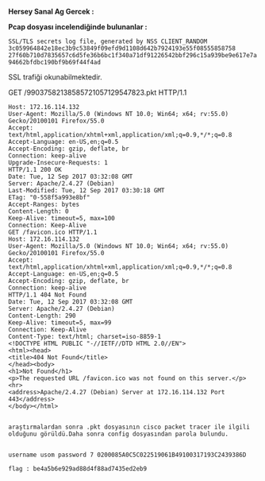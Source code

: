 **Hersey Sanal Ag Gercek :**


**Pcap dosyası incelendiğinde bulunanlar :**

`SSL/TLS secrets log file, generated by NSS
CLIENT_RANDOM 3c059964842e18ec3b9c53849f09efd9d1108d642b7924193e55f08555858758 27f60b710d7835657c6d5fe36b6bc1f340a71df91226542bbf296c15a939be9e617e7a94662bfdbc190bf9b69f44f4ad
`

SSL trafiği okunabilmektedir.


GET /99037582138585721057129547823.pkt HTTP/1.1

```GET /99037582138585721057129547823.pkt HTTP/1.1
Host: 172.16.114.132
User-Agent: Mozilla/5.0 (Windows NT 10.0; Win64; x64; rv:55.0) Gecko/20100101 Firefox/55.0
Accept: text/html,application/xhtml+xml,application/xml;q=0.9,*/*;q=0.8
Accept-Language: en-US,en;q=0.5
Accept-Encoding: gzip, deflate, br
Connection: keep-alive
Upgrade-Insecure-Requests: 1
HTTP/1.1 200 OK
Date: Tue, 12 Sep 2017 03:32:08 GMT
Server: Apache/2.4.27 (Debian)
Last-Modified: Tue, 12 Sep 2017 03:30:18 GMT
ETag: "0-558f5a993e8bf"
Accept-Ranges: bytes
Content-Length: 0
Keep-Alive: timeout=5, max=100
Connection: Keep-Alive
GET /favicon.ico HTTP/1.1
Host: 172.16.114.132
User-Agent: Mozilla/5.0 (Windows NT 10.0; Win64; x64; rv:55.0) Gecko/20100101 Firefox/55.0
Accept: text/html,application/xhtml+xml,application/xml;q=0.9,*/*;q=0.8
Accept-Language: en-US,en;q=0.5
Accept-Encoding: gzip, deflate, br
Connection: keep-alive
HTTP/1.1 404 Not Found
Date: Tue, 12 Sep 2017 03:32:08 GMT
Server: Apache/2.4.27 (Debian)
Content-Length: 290
Keep-Alive: timeout=5, max=99
Connection: Keep-Alive
Content-Type: text/html; charset=iso-8859-1
<!DOCTYPE HTML PUBLIC "-//IETF//DTD HTML 2.0//EN">
<html><head>
<title>404 Not Found</title>
</head><body>
<h1>Not Found</h1>
<p>The requested URL /favicon.ico was not found on this server.</p>
<hr>
<address>Apache/2.4.27 (Debian) Server at 172.16.114.132 Port 443</address>
</body></html>


araştırmalardan sonra .pkt dosyasının cisco packet tracer ile ilgili olduğunu görüldü.Daha sonra config dosyasından parola bulundu.


username usom password 7 0200085A0C5C022519061B49100317193C2439386D

flag : be4a5b6e929ad88d4f88ad7435ed2eb9
